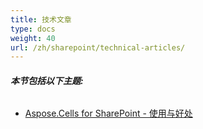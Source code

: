 ```yaml
---
title: 技术文章
type: docs
weight: 40
url: /zh/sharepoint/technical-articles/
---
```


###### **本节包括以下主题:** 
- [Aspose.Cells for SharePoint - 使用与好处](/cells/zh/sharepoint/aspose-cells-for-sharepoint-use-and-benefits/)
